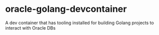 # oracle-golang-devcontainer
A dev container that has tooling installed for building Golang projects to interact with Oracle DBs
